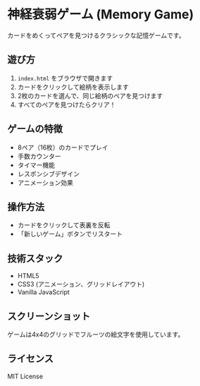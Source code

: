 # 神経衰弱ゲーム (Memory Game)

カードをめくってペアを見つけるクラシックな記憶ゲームです。

## 遊び方

1. `index.html` をブラウザで開きます
2. カードをクリックして絵柄を表示します
3. 2枚のカードを選んで、同じ絵柄のペアを見つけます
4. すべてのペアを見つけたらクリア！

## ゲームの特徴

- 8ペア（16枚）のカードでプレイ
- 手数カウンター
- タイマー機能
- レスポンシブデザイン
- アニメーション効果

## 操作方法

- カードをクリックして表裏を反転
- 「新しいゲーム」ボタンでリスタート

## 技術スタック

- HTML5
- CSS3 (アニメーション、グリッドレイアウト)
- Vanilla JavaScript

## スクリーンショット

ゲームは4x4のグリッドでフルーツの絵文字を使用しています。

## ライセンス

MIT License
